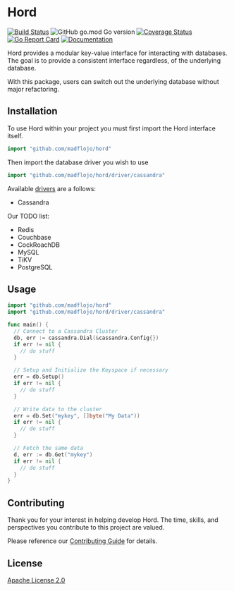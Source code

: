 # Hord

[![Build 
Status](https://travis-ci.org/madflojo/hord.svg?branch=develop)](
https://travis-ci.org/madflojo/hord) ![GitHub go.mod Go version](https://img.shields.io/github/go-mod/go-version/madflojo/hord) [![Coverage Status](https://coveralls.io/repos/github/madflojo/hord/badge.svg?branch=master)](https://coveralls.io/github/madflojo/hord?branch=master)
[![Go Report Card](https://goreportcard.com/badge/github.com/madflojo/hord)](https://goreportcard.com/report/github.com/madflojo/hord) 
[![Documentation](https://godoc.org/github.com/madflojo/hord?status.svg)](http://godoc.org/github.com/madflojo/hord)


Hord provides a modular key-value interface for interacting with databases. The goal is to provide a consistent interface regardless, of the underlying database.

With this package, users can switch out the underlying database without major refactoring.

## Installation

To use Hord within your project you must first import the Hord interface itself.

```go
import "github.com/madflojo/hord"
```

Then import the database driver you wish to use

```go
import "github.com/madflojo/hord/driver/cassandra"
```

Available [drivers](drivers) are a follows:

* Cassandra

Our TODO list:

* Redis 
* Couchbase
* CockRoachDB
* MySQL
* TiKV
* PostgreSQL


## Usage

```go
import "github.com/madflojo/hord"
import "github.com/madflojo/hord/driver/cassandra"

func main() {
  // Connect to a Cassandra Cluster
  db, err := cassandra.Dial(&cassandra.Config{})
  if err != nil {
    // do stuff
  }

  // Setup and Initialize the Keyspace if necessary
  err = db.Setup()
  if err != nil {
    // do stuff
  }

  // Write data to the cluster
  err = db.Set("mykey", []byte("My Data"))
  if err != nil {
    // do stuff
  }

  // Fetch the same data
  d, err := db.Get("mykey")
  if err != nil {
    // do stuff
  }
}
```

## Contributing
Thank you for your interest in helping develop Hord. The time, skills, and perspectives you contribute to this project are valued.

Please reference our [Contributing Guide](CONTRIBUTING.md) for details.

## License
[Apache License 2.0](https://choosealicense.com/licenses/apache-2.0/)
